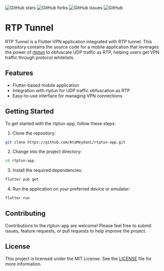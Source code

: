 ![GitHub stars](https://img.shields.io/github/stars/AtaMeydani/rtptun-app?style=social)  ![GitHub forks](https://img.shields.io/github/forks/AtaMeydani/rtptun-app?style=social)  ![GitHub issues](https://img.shields.io/github/issues/AtaMeydani/rtptun-app)  ![GitHub](https://img.shields.io/github/license/AtaMeydani/rtptun-app)

[Flutter]: https://img.shields.io/badge/Flutter-%2302569B.svg?style=for-the-badge&logo=Flutter&logoColor=white
[Dart]: https://img.shields.io/badge/Dart-0175C2?style=for-the-badge&labelColor=02467d&logoColor=0175C2&logo=dart
# RTP Tunnel

RTP Tunnel is a Flutter VPN application integrated with RTP tunnel. This repository contains the source code for a mobile application that leverages the power of [rtptun](https://github.com/me-asri/rtptun) to obfuscate UDP traffic as RTP, helping users get VPN traffic through protocol whitelists.

## Features

- Flutter-based mobile application
- Integration with rtptun for UDP traffic obfuscation as RTP
- Easy-to-use interface for managing VPN connections

## Getting Started

To get started with the rtptun-app, follow these steps:

1. Clone the repository:

```bash
git clone https://github.com/AtaMeydani/rtptun-app.git
```

2. Change into the project directory:

```bash
cd rtptun-app
```

3. Install the required dependencies:

```bash
flutter pub get
```

4. Run the application on your preferred device or emulator:

```bash
flutter run
```

## Contributing

Contributions to the rtptun-app are welcome! Please feel free to submit issues, feature requests, or pull requests to help improve the project.

## License

This project is licensed under the MIT License. See the [LICENSE](https://github.com/AtaMeydani/rtptun-app/blob/main/LICENSE) file for more information.
